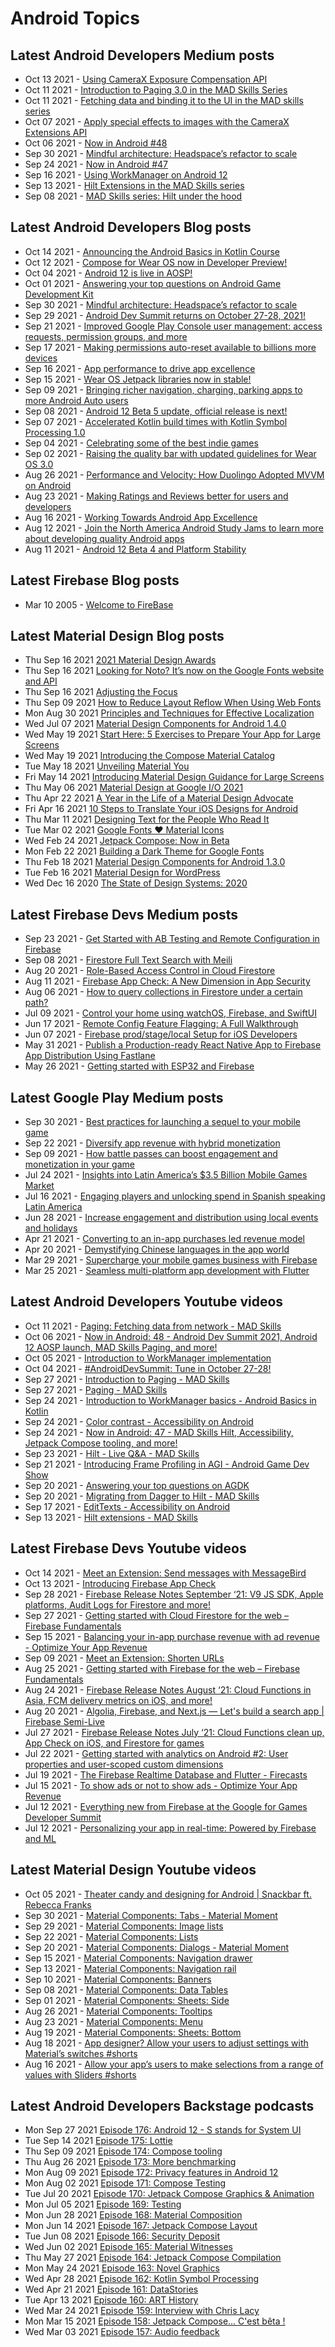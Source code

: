 # Android Topics

## Latest Android Developers Medium posts
<!-- ANDROID_DEVS_MEDIUM:START -->
- Oct 13 2021 - [Using CameraX Exposure Compensation API](https://medium.com/androiddevelopers/using-camerax-exposure-compensation-api-11fd75785bf?source=rss----95b274b437c2---4)
- Oct 11 2021 - [Introduction to Paging 3.0 in the MAD Skills Series](https://medium.com/androiddevelopers/introduction-to-paging-3-0-in-the-mad-skills-series-648f77231121?source=rss----95b274b437c2---4)
- Oct 11 2021 - [Fetching data and binding it to the UI in the MAD skills series](https://medium.com/androiddevelopers/fetching-data-and-binding-it-to-the-ui-in-the-mad-skills-series-cea89868b3e1?source=rss----95b274b437c2---4)
- Oct 07 2021 - [Apply special effects to images with the CameraX Extensions API](https://medium.com/androiddevelopers/apply-special-effects-to-images-with-the-camerax-extensions-api-d1a169b803d3?source=rss----95b274b437c2---4)
- Oct 06 2021 - [Now in Android #48](https://medium.com/androiddevelopers/now-in-android-48-c499493bb83?source=rss----95b274b437c2---4)
- Sep 30 2021 - [Mindful architecture: Headspace’s refactor to scale](https://medium.com/androiddevelopers/mindful-architecture-headspaces-refactor-to-scale-7da31df5670e?source=rss----95b274b437c2---4)
- Sep 24 2021 - [Now in Android #47](https://medium.com/androiddevelopers/now-in-android-47-457f6e7d21?source=rss----95b274b437c2---4)
- Sep 16 2021 - [Using WorkManager on Android 12](https://medium.com/androiddevelopers/using-workmanager-on-android-12-f7d483ca0ecb?source=rss----95b274b437c2---4)
- Sep 13 2021 - [Hilt Extensions in the MAD Skills series](https://medium.com/androiddevelopers/hilt-extensions-in-the-mad-skills-series-f2ed6fcba5fe?source=rss----95b274b437c2---4)
- Sep 08 2021 - [MAD Skills series: Hilt under the hood](https://medium.com/androiddevelopers/mad-skills-series-hilt-under-the-hood-9d89ee227059?source=rss----95b274b437c2---4)<!-- ANDROID_DEVS_MEDIUM:END -->

## Latest Android Developers Blog posts
<!-- ANDROID_DEVS_BLOG:START -->
- Oct 14 2021 - [Announcing the Android Basics in Kotlin Course](http://feedproxy.google.com/~r/blogspot/hsDu/~3/tm4XhtCw7eI/announcing-android-basics-in-kotlin.html)
- Oct 12 2021 - [Compose for Wear OS now in Developer Preview!](http://feedproxy.google.com/~r/blogspot/hsDu/~3/gYsJxta95NM/compose-for-wear-os-now-in-developer.html)
- Oct 04 2021 - [Android 12 is live in AOSP!](http://feedproxy.google.com/~r/blogspot/hsDu/~3/K3bnq_uOlVQ/android-12-is-live-in-aosp.html)
- Oct 01 2021 - [Answering your top questions on Android Game Development Kit](http://feedproxy.google.com/~r/blogspot/hsDu/~3/C75fXVqrVl8/answering-your-top-questions-on-android.html)
- Sep 30 2021 - [Mindful architecture: Headspace’s refactor to scale](http://feedproxy.google.com/~r/blogspot/hsDu/~3/HnEwXuDiRjw/investing-in-app-excellence-headspaces.html)
- Sep 29 2021 - [Android Dev Summit returns on October 27-28, 2021!](http://feedproxy.google.com/~r/blogspot/hsDu/~3/lQSiELCav20/android-dev-summit.html)
- Sep 21 2021 - [Improved Google Play Console user management: access requests, permission groups, and more](http://feedproxy.google.com/~r/blogspot/hsDu/~3/z5wHt1cw-zI/improved-google-play-console-user.html)
- Sep 17 2021 - [Making permissions auto-reset available to billions more devices](http://feedproxy.google.com/~r/blogspot/hsDu/~3/Ag2YKXjLKIY/making-permissions-auto-reset-available.html)
- Sep 16 2021 - [App performance to drive app excellence](http://feedproxy.google.com/~r/blogspot/hsDu/~3/9ZFoVuRx7lc/app-performance-to-drive-app-excellence.html)
- Sep 15 2021 - [Wear OS Jetpack libraries now in stable!](http://feedproxy.google.com/~r/blogspot/hsDu/~3/r0d45IKL0sY/wear-os-jetpack-libraries-now-in-stable.html)
- Sep 09 2021 - [Bringing richer navigation, charging, parking apps to more Android Auto users](http://feedproxy.google.com/~r/blogspot/hsDu/~3/Yo1Rddxq71Y/bringing-richer-navigation-charging.html)
- Sep 08 2021 - [Android 12 Beta 5 update, official release is next!](http://feedproxy.google.com/~r/blogspot/hsDu/~3/6_hBUxx3aTE/android12beta5.html)
- Sep 07 2021 - [Accelerated Kotlin build times with Kotlin Symbol Processing 1.0](http://feedproxy.google.com/~r/blogspot/hsDu/~3/SqxZTba7cmM/accelerated-kotlin-build-times-with.html)
- Sep 04 2021 - [Celebrating some of the best indie games](http://feedproxy.google.com/~r/blogspot/hsDu/~3/Y690gWR3Vgo/celebrating-some-of-best-indie-games.html)
- Sep 02 2021 - [Raising the quality bar with updated guidelines for Wear OS 3.0](http://feedproxy.google.com/~r/blogspot/hsDu/~3/XIX3urgY-DE/wear-os-3-update.html)
- Aug 26 2021 - [Performance and Velocity: How Duolingo Adopted MVVM on Android](http://feedproxy.google.com/~r/blogspot/hsDu/~3/KzRKyJk4FvI/android-app-excellence-duolingo.html)
- Aug 23 2021 - [Making Ratings and Reviews better for users and developers](http://feedproxy.google.com/~r/blogspot/hsDu/~3/bShh_iQlbWg/making-ratings-and-reviews-better-for.html)
- Aug 16 2021 - [Working Towards Android App Excellence](http://feedproxy.google.com/~r/blogspot/hsDu/~3/IYp8KNoXFfw/working-towards-android-app-excellence.html)
- Aug 12 2021 - [Join the North America Android Study Jams to learn more about developing quality Android apps](http://feedproxy.google.com/~r/blogspot/hsDu/~3/71EicoXBHMM/join-north-america-android-study-jams-to-learn-more-about-developing-quality-Android-apps.html)
- Aug 11 2021 - [Android 12 Beta 4 and Platform Stability](http://feedproxy.google.com/~r/blogspot/hsDu/~3/coSgZu1PvMY/android-12-beta-4-and-platform-stability.html)<!-- ANDROID_DEVS_BLOG:END -->

## Latest Firebase Blog posts
<!-- FIREBASE_BLOG:START -->
- Mar 10 2005 - [Welcome to FireBase](https://firebase.blogspot.com/2005/03/welcome-to-firebase.html)<!-- FIREBASE_BLOG:END -->

## Latest Material Design Blog posts
<!-- MATERIAL_DESIGN_BLOG:START -->
- Thu Sep 16 2021 [2021 Material Design Awards](https://material.io/blog/material-design-awards-2021)
- Thu Sep 16 2021 [Looking for Noto? It’s now on the Google Fonts website and API](https://material.io/blog/noto-announcement)
- Thu Sep 16 2021 [Adjusting the Focus](https://material.io/blog/inclusive-imagery-at-google)
- Thu Sep 09 2021 [How to Reduce Layout Reflow When Using Web Fonts](https://material.io/blog/reduce-reflow-with-web-fonts)
- Mon Aug 30 2021 [Principles and Techniques for Effective Localization](https://material.io/blog/localization-principles-techniques)
- Wed Jul 07 2021 [Material Design Components for Android 1.4.0](https://material.io/blog/android-stable-release-1-4)
- Wed May 19 2021 [Start Here: 5 Exercises to Prepare Your App for Large Screens](https://material.io/blog/5-steps-large-screen-apps)
- Wed May 19 2021 [Introducing the Compose Material Catalog](https://material.io/blog/jetpack-compose-catalog)
- Tue May 18 2021 [Unveiling Material You](https://material.io/blog/announcing-material-you)
- Fri May 14 2021 [Introducing Material Design Guidance for Large Screens](https://material.io/blog/material-design-for-large-screens)
- Thu May 06 2021 [Material Design at Google I/O 2021](https://material.io/blog/material-google-io21)
- Thu Apr 22 2021 [A Year in the Life of a Material Design Advocate](https://material.io/blog/year-in-the-life-material-design-advocate)
- Fri Apr 16 2021 [10 Steps to Translate Your iOS Designs for Android](https://material.io/blog/ten-steps-ios-android-design)
- Thu Mar 11 2021 [Designing Text for the People Who Read It](https://material.io/blog/designing-text-visual-acuity-research)
- Tue Mar 02 2021 [Google Fonts ❤️ Material Icons](https://material.io/blog/google-fonts-material-icons)
- Wed Feb 24 2021 [Jetpack Compose: Now in Beta](https://material.io/blog/jetpack-compose-beta)
- Mon Feb 22 2021 [Building a Dark Theme for Google Fonts](https://material.io/blog/google-fonts-dark-theme)
- Thu Feb 18 2021 [Material Design Components for Android 1.3.0](https://material.io/blog/android-stable-release-1-3-0)
- Tue Feb 16 2021 [Material Design for WordPress](https://material.io/blog/material-design-wordpress-plugin)
- Wed Dec 16 2020 [The State of Design Systems: 2020](https://material.io/blog/research-state-of-design-systems-2020)<!-- MATERIAL_DESIGN_BLOG:END -->

## Latest Firebase Devs Medium posts
<!-- FIREBASE_DEVS_MEDIUM:START -->
- Sep 23 2021 - [Get Started with AB Testing and Remote Configuration in Firebase](https://medium.com/firebase-developers/get-started-with-ab-testing-and-remote-configuration-in-firebase-3dea904e8ac2?source=rss----8e8b7dc6774d---4)
- Sep 08 2021 - [Firestore Full Text Search with Meili](https://medium.com/firebase-developers/firestore-full-text-search-with-meili-b452e41e539c?source=rss----8e8b7dc6774d---4)
- Aug 20 2021 - [Role-Based Access Control in Cloud Firestore](https://medium.com/firebase-developers/role-based-access-in-firebase-firestore-firestore-rules-6d36cded1b15?source=rss----8e8b7dc6774d---4)
- Aug 11 2021 - [Firebase App Check: A New Dimension in App Security](https://medium.com/firebase-developers/firebase-app-check-a-new-dimension-in-app-security-96c807978ae?source=rss----8e8b7dc6774d---4)
- Aug 06 2021 - [How to query collections in Firestore under a certain path?](https://medium.com/firebase-developers/how-to-query-collections-in-firestore-under-a-certain-path-6a0d686cebd2?source=rss----8e8b7dc6774d---4)
- Jul 09 2021 - [Control your home using watchOS, Firebase, and SwiftUI](https://medium.com/firebase-developers/building-your-first-iot-apple-watchos-app-using-firebase-and-swiftui-42c202525264?source=rss----8e8b7dc6774d---4)
- Jun 17 2021 - [Remote Config Feature Flagging: A Full Walkthrough](https://medium.com/firebase-developers/remote-config-feature-flagging-a-full-walkthrough-9b2f2188bb47?source=rss----8e8b7dc6774d---4)
- Jun 07 2021 - [Firebase prod/stage/local Setup for iOS Developers](https://medium.com/firebase-developers/firebase-prod-stage-local-setup-for-ios-developers-cbfd230b1446?source=rss----8e8b7dc6774d---4)
- May 31 2021 - [Publish a Production-ready React Native App to Firebase App Distribution Using Fastlane](https://medium.com/firebase-developers/series-publish-a-production-ready-react-native-app-to-firebase-app-distribution-using-fastlane-c68f39eb3d93?source=rss----8e8b7dc6774d---4)
- May 26 2021 - [Getting started with ESP32 and Firebase](https://medium.com/firebase-developers/getting-started-with-esp32-and-firebase-1e7f19f63401?source=rss----8e8b7dc6774d---4)<!-- FIREBASE_DEVS_MEDIUM:END -->


## Latest Google Play Medium posts
<!-- GOOGLE_PLAY_MEDIUM:START -->
- Sep 30 2021 - [Best practices for launching a sequel to your mobile game](https://medium.com/googleplaydev/best-practices-for-launching-a-sequel-to-your-mobile-game-1e2d9eed4ff4?source=rss----1f8baa23933d---4)
- Sep 22 2021 - [Diversify app revenue with hybrid monetization](https://medium.com/googleplaydev/diversify-app-revenue-with-hybrid-monetization-2fdb3e4dccc4?source=rss----1f8baa23933d---4)
- Sep 09 2021 - [How battle passes can boost engagement and monetization in your game](https://medium.com/googleplaydev/how-battle-passes-can-boost-engagement-and-monetization-in-your-game-d296dee6ddf8?source=rss----1f8baa23933d---4)
- Jul 24 2021 - [Insights into Latin America’s $3.5 Billion Mobile Games Market](https://medium.com/googleplaydev/insights-into-latin-americas-3-5-efda3b6d7917?source=rss----1f8baa23933d---4)
- Jul 16 2021 - [Engaging players and unlocking spend in Spanish speaking Latin America](https://medium.com/googleplaydev/engaging-players-and-unlocking-spend-in-spanish-speaking-latin-america-1cfef4ac08b?source=rss----1f8baa23933d---4)
- Jun 28 2021 - [Increase engagement and distribution using local events and holidays](https://medium.com/googleplaydev/increase-engagement-and-distribution-using-local-events-and-holidays-422d58c0f83e?source=rss----1f8baa23933d---4)
- Apr 21 2021 - [Converting to an in-app purchases led revenue model](https://medium.com/googleplaydev/converting-to-an-in-app-purchases-led-revenue-model-d0ce06f3f839?source=rss----1f8baa23933d---4)
- Apr 20 2021 - [Demystifying Chinese languages in the app world](https://medium.com/googleplaydev/demystifying-chinese-languages-in-the-app-world-b2a4e7dd1276?source=rss----1f8baa23933d---4)
- Mar 29 2021 - [Supercharge your mobile games business with Firebase](https://medium.com/googleplaydev/supercharge-your-mobile-games-business-with-firebase-7ad5d208025d?source=rss----1f8baa23933d---4)
- Mar 25 2021 - [Seamless multi-platform app development with Flutter](https://medium.com/googleplaydev/seamless-multi-platform-app-development-with-flutter-ea0e8003b0f9?source=rss----1f8baa23933d---4)<!-- GOOGLE_PLAY_MEDIUM:END -->

## Latest Android Developers Youtube videos
<!-- ANDROID_YOUTUBE:START -->
- Oct 11 2021 - [Paging: Fetching data from network - MAD Skills](https://www.youtube.com/watch?v=C0H54K63Lww)
- Oct 06 2021 - [Now in Android: 48 - Android Dev Summit 2021, Android 12 AOSP launch, MAD Skills Paging, and more!](https://www.youtube.com/watch?v=GSAl8-AkpLU)
- Oct 05 2021 - [Introduction to WorkManager implementation](https://www.youtube.com/watch?v=UOoDt1El1f4)
- Oct 04 2021 - [#AndroidDevSummit: Tune in October 27-28!](https://www.youtube.com/watch?v=-bcBMQSxOqc)
- Sep 27 2021 - [Introduction to Paging - MAD Skills](https://www.youtube.com/watch?v=WfRe87SfcUc)
- Sep 27 2021 - [Paging - MAD Skills](https://www.youtube.com/watch?v=Pw-jhS-ucYA)
- Sep 24 2021 - [Introduction to WorkManager basics - Android Basics in Kotlin](https://www.youtube.com/watch?v=YOZCm2Qk_4o)
- Sep 24 2021 - [Color contrast - Accessibility on Android](https://www.youtube.com/watch?v=RHHpljSTDxA)
- Sep 24 2021 - [Now in Android: 47 - MAD Skills Hilt, Accessibility, Jetpack Compose tooling, and more!](https://www.youtube.com/watch?v=WWMwo9klnxI)
- Sep 23 2021 - [Hilt - Live Q&A  - MAD Skills](https://www.youtube.com/watch?v=i27aNF-kYR4)
- Sep 21 2021 - [Introducing Frame Profiling in AGI - Android Game Dev Show](https://www.youtube.com/watch?v=JPd5gc0mSps)
- Sep 20 2021 - [Answering your top questions on AGDK](https://www.youtube.com/watch?v=pqQby4b35aM)
- Sep 20 2021 - [Migrating from Dagger to Hilt - MAD Skills](https://www.youtube.com/watch?v=Xt1_3Nq4lD0)
- Sep 17 2021 - [EditTexts - Accessibility on Android](https://www.youtube.com/watch?v=Pjzjs3kB0JA)
- Sep 13 2021 - [Hilt extensions - MAD Skills](https://www.youtube.com/watch?v=53higH5LIBs)<!-- ANDROID_YOUTUBE:END -->

## Latest Firebase Devs Youtube videos
<!-- FIREBASE_YOUTUBE:START -->
- Oct 14 2021 - [Meet an Extension: Send messages with MessageBird](https://www.youtube.com/watch?v=VhV0j4XytoQ)
- Oct 13 2021 - [Introducing Firebase App Check](https://www.youtube.com/watch?v=6nPXQibopYQ)
- Sep 28 2021 - [Firebase Release Notes September ‘21: V9 JS SDK, Apple platforms, Audit Logs for Firestore and more!](https://www.youtube.com/watch?v=FaDPFMTd9MM)
- Sep 27 2021 - [Getting started with Cloud Firestore for the web – Firebase Fundamentals](https://www.youtube.com/watch?v=BjtxPj6jRM8)
- Sep 15 2021 - [Balancing your in-app purchase revenue with ad revenue - Optimize Your App Revenue](https://www.youtube.com/watch?v=ziFk22lSfdA)
- Sep 09 2021 - [Meet an Extension: Shorten URLs](https://www.youtube.com/watch?v=RbEHaiJYueA)
- Aug 25 2021 - [Getting started with Firebase for the web – Firebase Fundamentals](https://www.youtube.com/watch?v=rQvOAnNvcNQ)
- Aug 24 2021 - [Firebase Release Notes August ‘21: Cloud Functions in Asia, FCM delivery metrics on iOS, and more!](https://www.youtube.com/watch?v=2CEdYN9NVnU)
- Aug 20 2021 - [Algolia, Firebase, and Next.js — Let's build a search app | Firebase Semi-Live](https://www.youtube.com/watch?v=ZNVAPpTpKpk)
- Jul 27 2021 - [Firebase Release Notes July ‘21: Cloud Functions clean up, App Check on iOS, and Firestore for games](https://www.youtube.com/watch?v=aHaI0jZ5rwM)
- Jul 22 2021 - [Getting started with analytics on Android #2: User properties and user-scoped custom dimensions](https://www.youtube.com/watch?v=DPWlIhiV2Jw)
- Jul 19 2021 - [The Firebase Realtime Database and Flutter - Firecasts](https://www.youtube.com/watch?v=sXBJZD0fBa4)
- Jul 15 2021 - [To show ads or not to show ads - Optimize Your App Revenue](https://www.youtube.com/watch?v=0VjRPyyLJWw)
- Jul 12 2021 - [Everything new from Firebase at the Google for Games Developer Summit](https://www.youtube.com/watch?v=0CRSMifCSj0)
- Jul 12 2021 - [Personalizing your app in real-time: Powered by Firebase and ML](https://www.youtube.com/watch?v=DKdwHp2coXM)<!-- FIREBASE_YOUTUBE:END -->

## Latest Material Design Youtube videos
<!-- MATERIAL_DESIGN_YOUTUBE:START -->
- Oct 05 2021 - [Theater candy and designing for Android | Snackbar ft. Rebecca Franks](https://www.youtube.com/watch?v=Du6AdFUjy1A)
- Sep 30 2021 - [Material Components: Tabs - Material Moment](https://www.youtube.com/watch?v=kmg5xA1HE08)
- Sep 29 2021 - [Material Components: Image lists](https://www.youtube.com/watch?v=VFL8yud3eVU)
- Sep 22 2021 - [Material Components: Lists](https://www.youtube.com/watch?v=8EnHWzJyHIU)
- Sep 20 2021 - [Material Components: Dialogs - Material Moment](https://www.youtube.com/watch?v=H6SFTWGcHR8)
- Sep 15 2021 - [Material Components: Navigation drawer](https://www.youtube.com/watch?v=oOKJwoAMJ1w)
- Sep 13 2021 - [Material Components: Navigation rail](https://www.youtube.com/watch?v=z1N-xRpEBVk)
- Sep 10 2021 - [Material Components: Banners](https://www.youtube.com/watch?v=HO-I4TmziKQ)
- Sep 08 2021 - [Material Components: Data Tables](https://www.youtube.com/watch?v=t00Ibel1IoI)
- Sep 01 2021 - [Material Components: Sheets: Side](https://www.youtube.com/watch?v=x47LktkpH5g)
- Aug 26 2021 - [Material Components: Tooltips](https://www.youtube.com/watch?v=o44CcQFfX34)
- Aug 23 2021 - [Material Components: Menu](https://www.youtube.com/watch?v=7s5v-cW9lUY)
- Aug 19 2021 - [Material Components: Sheets: Bottom](https://www.youtube.com/watch?v=v4frprCy5Ho)
- Aug 18 2021 - [App designer? Allow your users to adjust settings with Material’s switches #shorts](https://www.youtube.com/watch?v=sJSlbzKZxKA)
- Aug 16 2021 - [Allow your app’s users to make selections from a range of values with Sliders #shorts](https://www.youtube.com/watch?v=5_v9V8x_Puo)<!-- MATERIAL_DESIGN_YOUTUBE:END -->

## Latest Android Developers Backstage podcasts
<!-- ANDROID_DEVS_BACKSTAGE:START -->
- Mon Sep 27 2021 [Episode 176: Android 12 - S stands for System UI](http://adbackstage.googledevelopers.libsynpro.com/episode-176-android-12-s-stands-for-system-ui)
- Tue Sep 14 2021 [Episode 175: Lottie](http://adbackstage.googledevelopers.libsynpro.com/episode-175-lottie)
- Thu Sep 09 2021 [Episode 174: Compose tooling](http://adbackstage.googledevelopers.libsynpro.com/episode-174-compose-tooling)
- Thu Aug 26 2021 [Episode 173: More benchmarking](http://adbackstage.googledevelopers.libsynpro.com/episode-173-more-benchmarking)
- Mon Aug 09 2021 [Episode 172: Privacy features in Android 12](http://adbackstage.googledevelopers.libsynpro.com/episode-172-privacy-features-in-android-12)
- Mon Aug 02 2021 [Episode 171: Compose Testing](http://adbackstage.googledevelopers.libsynpro.com/episode-171-compose-testing)
- Tue Jul 20 2021 [Episode 170: Jetpack Compose Graphics & Animation](http://adbackstage.googledevelopers.libsynpro.com/episode-170-jetpack-compose-graphics-animation)
- Mon Jul 05 2021 [Episode 169: Testing](http://adbackstage.googledevelopers.libsynpro.com/episode-169-testing)
- Mon Jun 28 2021 [Episode 168: Material Composition](http://adbackstage.googledevelopers.libsynpro.com/episode-168-material-composition)
- Mon Jun 14 2021 [Episode 167: Jetpack Compose Layout](http://adbackstage.googledevelopers.libsynpro.com/episode-167-jetpack-compose-layout)
- Tue Jun 08 2021 [Episode 166: Security Deposit](http://adbackstage.googledevelopers.libsynpro.com/episode-166-security-deposit)
- Wed Jun 02 2021 [Episode 165: Material Witnesses](http://adbackstage.googledevelopers.libsynpro.com/episode-165-material-witnesses)
- Thu May 27 2021 [Episode 164: Jetpack Compose Compilation](http://adbackstage.googledevelopers.libsynpro.com/episode-164-jetpack-compose-compilation)
- Mon May 24 2021 [Episode 163: Novel Graphics](http://adbackstage.googledevelopers.libsynpro.com/episode-163-novel-graphics)
- Wed Apr 28 2021 [Episode 162: Kotlin Symbol Processing](http://adbackstage.googledevelopers.libsynpro.com/episode-162-kotlin-symbol-processing)
- Wed Apr 21 2021 [Episode 161: DataStories](http://adbackstage.googledevelopers.libsynpro.com/episode-161-datastories)
- Tue Apr 13 2021 [Episode 160: ART History](http://adbackstage.googledevelopers.libsynpro.com/episode-160-art-history)
- Wed Mar 24 2021 [Episode 159: Interview with Chris Lacy](http://adbackstage.googledevelopers.libsynpro.com/episode-159-interview-with-chris-lacy)
- Mon Mar 15 2021 [Episode 158: Jetpack Compose... C'est bêta !](https://traffic.libsyn.com/secure/adbackstage/ADB2015820Jetpack20Compose20Beta.mp3)
- Wed Mar 03 2021 [Episode 157: Audio feedback](https://traffic.libsyn.com/secure/adbackstage/ADB2015720Audio20feedback.mp3)<!-- ANDROID_DEVS_BACKSTAGE:END -->


